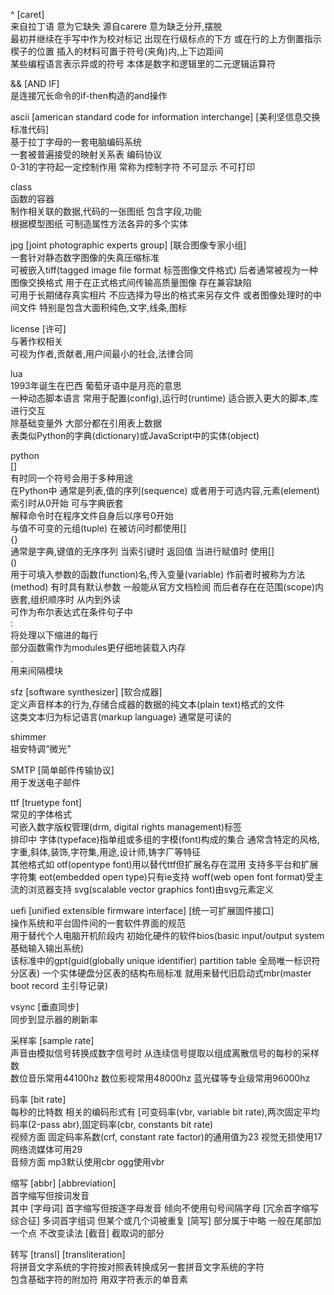 ^ [caret]  
  来自拉丁语 意为它缺失 源自carere 意为缺乏分开,摆脱  
  最初并继续在手写中作为校对标记 出现在行级标点的下方 或在行的上方倒置指示楔子的位置 插入的材料可置于符号(夹角)内,上下边距间  
  某些编程语言表示异或的符号 本体是数字和逻辑里的二元逻辑运算符

&& [AND IF]  
  是连接冗长命令的if-then构造的and操作

ascii [american standard code for information interchange] [美利坚信息交换标准代码]  
  基于拉丁字母的一套电脑编码系统  
  一套被普遍接受的映射关系表 编码协议  
  0-31的字符起一定控制作用 常称为控制字符 不可显示 不可打印

class  
  函数的容器  
  制作相关联的数据,代码的一张图纸 包含字段,功能  
  根据模型图纸 可制造属性方法各异的多个实体

jpg [joint photographic experts group] [联合图像专家小组]  
  一套针对静态数字图像的失真压缩标准  
  可被嵌入tiff(tagged image file format 标签图像文件格式) 后者通常被视为一种图像交换格式 用于在正式格式间传输高质量图像 存在兼容缺陷  
  可用于长期储存真实相片 不应选择为导出的格式来另存文件 或者图像处理时的中间文件 特别是包含大面积纯色,文字,线条,图标

license [许可]  
  与著作权相关  
  可视为作者,贡献者,用户间最小的社会,法律合同

lua  
  1993年诞生在巴西 葡萄牙语中是月亮的意思  
  一种动态脚本语言 常用于配置(config),运行时(runtime) 适合嵌入更大的脚本,库 进行交互  
  除基础变量外 大部分都在引用表上数据  
  表类似Python的字典(dictionary)或JavaScript中的实体(object) 

python  
  []  
    有时同一个符号会用于多种用途  
    在Python中 通常是列表,值的序列(sequence) 或者用于可选内容,元素(element)  
    索引时从0开始 可与字典嵌套  
    解释命令时在程序文件自身后以序号0开始  
    与值不可变的元组(tuple) 在被访问时都使用\[\]  
  {}  
    通常是字典,键值的无序序列 当索引键时 返回值 当进行赋值时 使用\[\]  
  ()  
    用于可填入参数的函数(function)名,传入变量(variable) 作前者时被称为方法(method) 有时具有默认参数 一般能从官方文档检阅 而后者存在在范围(scope)内  
    嵌套,组织顺序时 从内到外读  
    可作为布尔表达式在条件句子中  
  :  
    将处理以下缩进的每行  
    部分函数需作为modules更仔细地装载入内存  
  .  
    用来间隔模块

sfz [software synthesizer] [软合成器]  
  定义声音样本的行为,存储合成器的数据的纯文本(plain text)格式的文件  
  这类文本归为标记语言(markup language) 通常是可读的

shimmer  
  祖安特调“微光”

SMTP [简单邮件传输协议]  
  用于发送电子邮件

ttf [truetype font]  
  常见的字体格式  
  可嵌入数字版权管理(drm, digital rights management)标签  
  排印中 字体(typeface)指单组或多组的字模(font)构成的集合 通常含特定的风格,字重,斜体,装饰,字符集,用途,设计师,铸字厂等特征  
  其他格式如 otf(opentype font)用以替代ttf但扩展名存在混用 支持多平台和扩展字符集 eot(embedded open type)只有ie支持 woff(web open font format)受主流的浏览器支持 svg(scalable vector graphics font)由svg元素定义

uefi [unified extensible firmware interface] [统一可扩展固件接口]  
  操作系统和平台固件间的一套软件界面的规范  
  用于替代个人电脑开机阶段内 初始化硬件的软件bios(basic input/output system 基础输入输出系统)  
  该标准中的gpt(guid(globally unique identifier) partition table 全局唯一标识符分区表) 一个实体硬盘分区表的结构布局标准 就用来替代旧启动式mbr(master boot record 主引导记录)

vsync [垂直同步]  
  同步到显示器的刷新率

采样率 [sample rate]  
  声音由模拟信号转换成数字信号时 从连续信号提取以组成离散信号的每秒的采样数  
  数位音乐常用44100hz 数位影视常用48000hz 蓝光碟等专业级常用96000hz

码率 [bit rate]  
  每秒的比特数 相关的编码形式有 [可变码率(vbr, variable bit rate),两次固定平均码率(2-pass abr),固定码率(cbr, constants bit rate)  
  视频方面 固定码率系数(crf, constant rate factor)的通用值为23 视觉无损使用17 网络流媒体可用29  
  音频方面 mp3默认使用cbr ogg使用vbr

缩写 [abbr] [abbreviation]  
  首字缩写但按词发音  
  其中 [字母词] 首字缩写但按逐字母发音 倾向不使用句号间隔字母 [冗余首字缩写综合征] 多词首字组词 但某个或几个词被重复 [简写] 部分属于中略 一般在尾部加一个点 不改变读法 [截音] 截取词的部分

转写 [transl] [transliteration]  
  将拼音文字系统的字符按对照表转换成另一套拼音文字系统的字符  
  包含基础字符的附加符 用双字符表示的单音素